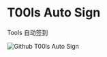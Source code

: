 # T00ls Auto Sign
Tools 自动签到

![Github T00ls Auto Sign](https://github.com/isafe/T00lsAutoSign/workflows/Github%20T00ls%20Auto%20Sign/badge.svg?event=schedule)
